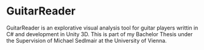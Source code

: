 # GuitarReader
GuitarReader is an explorative visual analysis tool for guitar players writtin in C# and development in Unity 3D.
This is part of my Bachelor Thesis under the Supervision of Michael Sedlmair at the University of Vienna.

